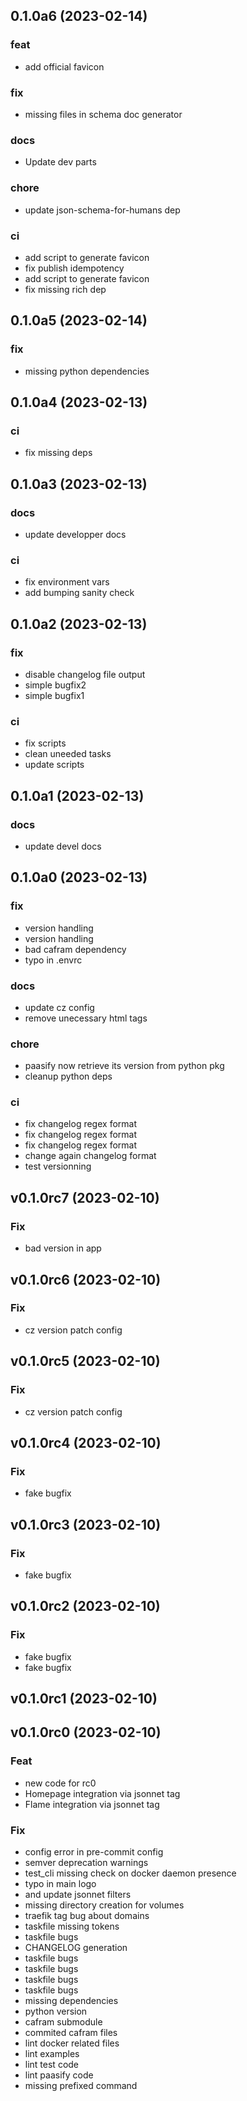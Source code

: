 
## 0.1.0a6 (2023-02-14)

### feat

- add official favicon

### fix

- missing files in schema doc generator

### docs

- Update dev parts

### chore

- update json-schema-for-humans dep

### ci

- add script to generate favicon
- fix publish idempotency
- add script to generate favicon
- fix missing rich dep

## 0.1.0a5 (2023-02-14)

### fix

- missing python dependencies

## 0.1.0a4 (2023-02-13)

### ci

- fix missing deps

## 0.1.0a3 (2023-02-13)

### docs

- update developper docs

### ci

- fix environment vars
- add bumping sanity check

## 0.1.0a2 (2023-02-13)

### fix

- disable changelog file output
- simple bugfix2
- simple bugfix1

### ci

- fix scripts
- clean uneeded tasks
- update scripts

## 0.1.0a1 (2023-02-13)

### docs

- update devel docs

## 0.1.0a0 (2023-02-13)

### fix

- version handling
- version handling
- bad cafram dependency
- typo in .envrc

### docs

- update cz config
- remove unecessary html tags

### chore

- paasify now retrieve its version from python pkg
- cleanup python deps

### ci

- fix changelog regex format
- fix changelog regex format
- fix changelog regex format
- change again changelog format
- test versionning

## v0.1.0rc7 (2023-02-10)

### Fix

- bad version in app

## v0.1.0rc6 (2023-02-10)

### Fix

- cz version patch config

## v0.1.0rc5 (2023-02-10)

### Fix

- cz version patch config

## v0.1.0rc4 (2023-02-10)

### Fix

- fake bugfix

## v0.1.0rc3 (2023-02-10)

### Fix

- fake bugfix

## v0.1.0rc2 (2023-02-10)

### Fix

- fake bugfix
- fake bugfix

## v0.1.0rc1 (2023-02-10)

## v0.1.0rc0 (2023-02-10)

### Feat

- new code for rc0
- Homepage integration via jsonnet tag
- Flame integration via jsonnet tag

### Fix

- config error in pre-commit config
- semver deprecation warnings
- test_cli missing check on docker daemon presence
- typo in main logo
- and update jsonnet filters
- missing directory creation for volumes
- traefik tag bug about domains
- taskfile missing tokens
- taskfile bugs
- CHANGELOG generation
- taskfile bugs
- taskfile bugs
- taskfile bugs
- taskfile bugs
- missing dependencies
- python version
- cafram submodule
- commited cafram files
- lint docker related files
- lint examples
- lint test code
- lint paasify code
- missing prefixed command
